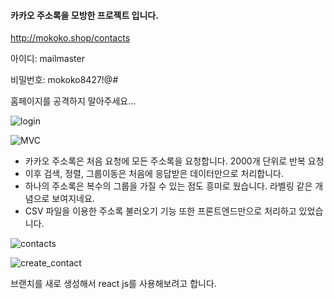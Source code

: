 #### 카카오 주소록을 모방한 프로젝트 입니다.



http://mokoko.shop/contacts

아이디: mailmaster

비밀번호: mokoko8427!@#

홈페이지를 공격하지 말아주세요...

![login](https://user-images.githubusercontent.com/29391357/152572232-d51f14f8-6e2b-4495-9631-9e4b9f9f479a.png)





![MVC](https://user-images.githubusercontent.com/29391357/152572445-fb6bf6e4-2679-473f-aaa9-9a79c7272f8c.png)

- 카카오 주소록은 처음 요청에 모든 주소록을 요청합니다.
  2000개 단위로 반복 요청
- 이후 검색, 정렬, 그룹이동은 처음에 응답받은 데이터만으로 처리합니다.
- 하나의 주소록은 복수의 그룹을 가질 수 있는 점도 흥미로 웠습니다.
  라벨링 같은 개념으로 보여지네요.
- CSV 파일을 이용한 주소록 불러오기 기능 또한 프론트엔드만으로 처리하고 있었습니다.





![contacts](https://user-images.githubusercontent.com/29391357/152572539-ce37323c-6be4-4df3-8f83-21a17580fbc6.png)





![create_contact](https://user-images.githubusercontent.com/29391357/152572515-288e70fe-6b5a-49df-9734-996496dfc2f5.png)







브랜치를 새로 생성해서 react js를 사용해보려고 합니다.
